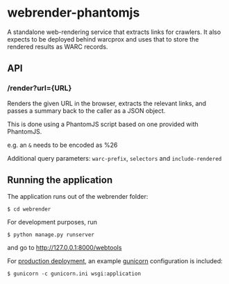 webrender-phantomjs
===================

A standalone web-rendering service that extracts links for crawlers. It also expects to be deployed behind warcprox
and uses that to store the rendered results as WARC records.


API
---

### /render?url={URL}

Renders the given URL in the browser, extracts the relevant links, and passes a summary back to the caller as a JSON object.

This is done using a PhantomJS script based on one provided with PhantomJS.

e.g. an `&` needs to be encoded as %26
 
Additional query parameters: `warc-prefix`, `selectors` and `include-rendered`

Running the application
-----------------------

The application runs out of the webrender folder:

    $ cd webrender

For development purposes, run

    $ python manage.py runserver

and go to http://127.0.0.1:8000/webtools

For [production deployment](https://docs.djangoproject.com/en/1.8/howto/deployment/), an example [gunicorn](http://docs.gunicorn.org/en/latest/install.html) configuration is included:

    $ gunicorn -c gunicorn.ini wsgi:application


